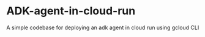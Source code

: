 # ADK-agent-in-cloud-run
A simple codebase for deploying an adk agent in cloud run using gcloud CLI
